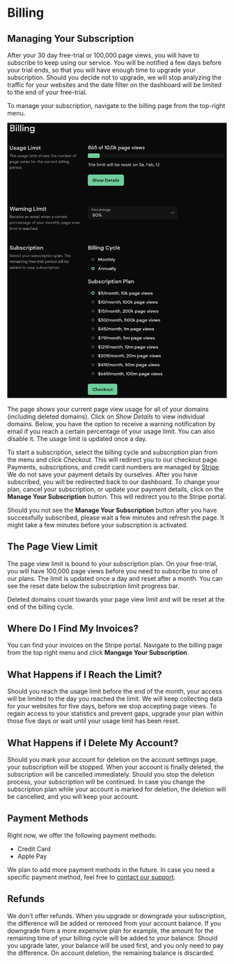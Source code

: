 # Billing

## Managing Your Subscription

After your 30 day free-trial or 100,000 page views, you will have to subscribe to keep using our service. You will be notified a few days before your trial ends, so that you will have enough time to upgrade your subscription. Should you decide not to upgrade, we will stop analyzing the traffic for your websites and the date filter on the dashboard will be limited to the end of your free-trial.

To manage your subscription, navigate to the billing page from the top-right menu.

![Manage your subscription](static/billing.png)

The page shows your current page view usage for all of your domains (including deleted domains). Click on *Show Details* to view individual domains. Below, you have the option to receive a warning notification by email if you reach a certain percentage of your usage limit. You can also disable it. The usage limit is updated once a day.

To start a subscription, select the billing cycle and subscription plan from the menu and click *Checkout*. This will redirect you to our checkout page. Payments, subscriptions, and credit card numbers are managed by [Stripe](https://stripe.com/). We do not save your payment details by ourselves. After you have subscribed, you will be redirected back to our dashboard. To change your plan, cancel your subscription, or update your payment details, click on the **Manage Your Subscription** button. This will redirect you to the Stripe portal.

Should you not see the **Manage Your Subscription** button after you have successfully subscribed, please wait a few minutes and refresh the page. It might take a few minutes before your subscription is activated.

## The Page View Limit

The page view limit is bound to your subscription plan. On your free-trial, you will have 100,000 page views before you need to subscribe to one of our plans. The limit is updated once a day and reset after a month. You can see the reset date below the subscription limit progress bar.

Deleted domains count towards your page view limit and will be reset at the end of the billing cycle.

## Where Do I Find My Invoices?

You can find your invoices on the Stripe portal. Navigate to the billing page from the top right menu and click **Mangage Your Subscription**.

## What Happens if I Reach the Limit?

Should you reach the usage limit before the end of the month, your access will be limited to the day you reached the limit. We will keep collecting data for your websites for five days, before we stop accepting page views. To regain access to your statistics and prevent gaps, upgrade your plan within those five days or wait until your usage limit has been reset.

## What Happens if I Delete My Account?

Should you mark your account for deletion on the account settings page, your subscription will be stopped. When your account is finally deleted, the subscription will be cancelled immediately. Should you stop the deletion process, your subscription will be continued. In case you change the subscription plan while your account is marked for deletion, the deletion will be cancelled, and you will keep your account.

## Payment Methods

Right now, we offer the following payment methods:

* Credit Card
* Apple Pay

We plan to add more payment methods in the future. In case you need a specific payment method, feel free to [contact our support](mailto:support@pirsch.io).

## Refunds

We don't offer refunds. When you upgrade or downgrade your subscription, the difference will be added or removed from your account balance. If you downgrade from a more expensive plan for example, the amount for the remaining time of your billing cycle will be added to your balance. Should you upgrade later, your balance will be used first, and you only need to pay the difference. On account deletion, the remaining balance is discarded.
